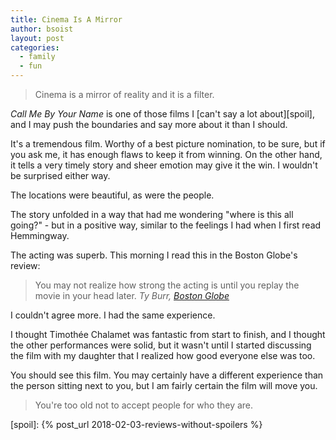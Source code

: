 ```yaml
---
title: Cinema Is A Mirror
author: bsoist
layout: post
categories:
  - family
  - fun
---
```

> Cinema is a mirror of reality and it is a filter.

_Call Me By Your Name_ is one of those films I [can't say a lot about][spoil], and I may push the boundaries and say more about it than I should.

<!--more-->

It's a tremendous film. Worthy of a best picture nomination, to be sure, but if you ask me, it has enough flaws to keep it from winning. On the other hand, it tells a very timely story and sheer emotion may give it the win. I wouldn't be surprised either way.

The locations were beautiful, as were the people.

The story unfolded in a way that had me wondering "where is this all going?" - but in a positive way, similar to the feelings I had when I first read Hemmingway.

The acting was superb. This morning I read this in the Boston Globe's review:

> You may not realize how strong the acting is until you replay the movie in your head later. <cite>Ty Burr, [Boston Globe][bg]</cite>

I couldn't agree more. I had the same experience.

I thought Timothée Chalamet was fantastic from start to finish, and I thought the other performances were solid, but it wasn't until I started discussing the film with my daughter that I realized how good everyone else was too.

You should see this film. You may certainly have a different experience than the person sitting next to you, but I am fairly certain the film will move you.

> You're too old not to accept people for who they are.

[bg]: https://www.bostonglobe.com/arts/movies/2017/12/20/call-your-name-full-light-and-landscape-and-unstoppable-beauty/7ja10O1izBhKOQrE0BuKoO/story.html

[spoil]: {% post_url 2018-02-03-reviews-without-spoilers %}
